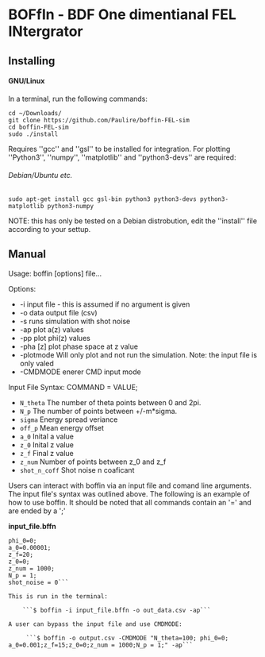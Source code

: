 # BOFfIn - BDF One dimentianal FEL INtergrator

## Installing

#### GNU/Linux

In a terminal, run the following commands:

```
cd ~/Downloads/
git clone https://github.com/Paulire/boffin-FEL-sim
cd boffin-FEL-sim
sudo ./install
```
Requires ''gcc'' and ''gsl'' to be installed for integration. For plotting ''Python3'', ''numpy'', ''matplotlib'' and ''python3-devs'' are required:

###### Debian/Ubuntu etc.
```
sudo apt-get install gcc gsl-bin python3 python3-devs python3-matplotlib python3-numpy
```

NOTE: this has only be tested on a Debian distrobution, edit the ''install'' file according to your settup.

## Manual
 Usage: boffin [options] file...

 Options:
 * -i	 input file - this is assumed if no argument is given
 * -o	 data output file (csv)
 * -s  runs simulation with shot noise
 * -ap  plot a(z) values
 * -pp plot phi(z) values
 * -pha [z] plot phase space at z value 
 * -plotmode	 Will only plot and not run the simulation. Note: the input file is only valed
 * -CMDMODE  enerer CMD input mode
 
 Input File Syntax:
 COMMAND = VALUE;
 * ```N_theta```  The number of theta points between 0 and 2pi.
 * ```N_p```      The number of points between +/-m\*sigma.
 * ```sigma```    Energy spread veriance
 * ```off_p```    Mean energy offset
 * ```a_0```      Inital a value
 * ```z_0```      Inital z value
 * ```z_f```      Final z value
 * ```z_num```    Number of points between z_0 and z_f
 * ```shot_n_coff```    Shot noise n coaficant

Users can interact with boffin via an input file and comand line
arguments. The input file's syntax was outlined above. The following is an
example of how to use boffin. It should be noted that all commands contain
an '=' and are ended by a ';'

**input_file.bffn**
```N_theta=1000;
phi_0=0;
a_0=0.00001;
z_f=20;
z_0=0;
z_num = 1000;
N_p = 1;
shot_noise = 0```

This is run in the terminal:

    ```$ boffin -i input_file.bffn -o out_data.csv -ap```

A user can bypass the input file and use CMDMODE:

     ```$ boffin -o output.csv -CMDMODE "N_theta=100; phi_0=0; a_0=0.001;z_f=15;z_0=0;z_num = 1000;N_p = 1;" -ap```

